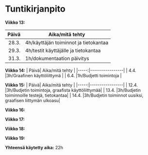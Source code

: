 # Tuntikirjanpito

**Viikko 13:**

| Päivä| Aika/mitä tehty |
|-----:|-----------------|
| 28.3.|4h/käyttäjän toiminnot ja tietokantaa  |
| 29.3.|4h/testit käyttäjälle ja tietokantaa |
| 31.3.|1h/dokumentaation päivitys |

**Viikko 14:**
| Päivä| Aika/mitä tehty |
|-----:|-----------------|
| 4.4. |3h/Graafinen käyttöliittymä |
| 6.4. |1h/Budjetti toimintoja  |

**Viikko 15:**
| Päivä| Aika/mitä tehty |
|-----:|-----------------|
| 12.4. |3h/Budjetin toimintoja, graafista käyttöliittymää|
| 13.4. |3h/Budjetin toiminnoille testejä, tietokantaa|
| 14.4. |3h/Budjetin toiminnot uusiksi, graafisen liittymän ulkoasu|

**Viikko 16:**

**Viikko 17:**

**Viikko 18:**

**Viikko 19:**

**Yhteensä käytetty aika:**
22h
